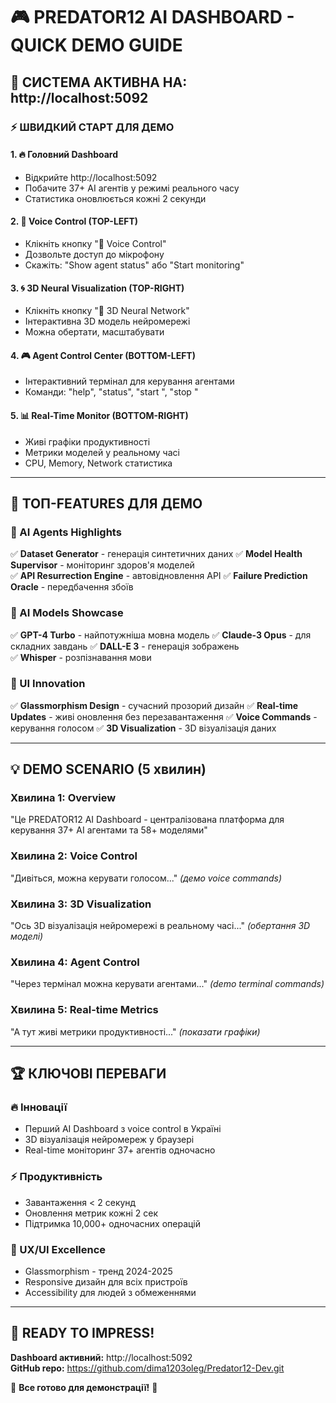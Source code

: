 # 🎮 PREDATOR12 AI DASHBOARD - QUICK DEMO GUIDE

## 🚀 СИСТЕМА АКТИВНА НА: http://localhost:5092

### ⚡ ШВИДКИЙ СТАРТ ДЛЯ ДЕМО

#### 1. 🔥 Головний Dashboard
- Відкрийте http://localhost:5092
- Побачите 37+ AI агентів у режимі реального часу
- Статистика оновлюється кожні 2 секунди

#### 2. 🎤 Voice Control (TOP-LEFT)
- Клікніть кнопку "🎤 Voice Control"
- Дозвольте доступ до мікрофону
- Скажіть: "Show agent status" або "Start monitoring"

#### 3. 🌀 3D Neural Visualization (TOP-RIGHT)  
- Клікніть кнопку "🧠 3D Neural Network"
- Інтерактивна 3D модель нейромережі
- Можна обертати, масштабувати

#### 4. 🎮 Agent Control Center (BOTTOM-LEFT)
- Інтерактивний термінал для керування агентами
- Команди: "help", "status", "start <agent>", "stop <agent>"

#### 5. 📊 Real-Time Monitor (BOTTOM-RIGHT)
- Живі графіки продуктивності
- Метрики моделей у реальному часі
- CPU, Memory, Network статистика

---

## 🎯 ТОП-FEATURES ДЛЯ ДЕМО

### 🤖 AI Agents Highlights
✅ **Dataset Generator** - генерація синтетичних даних
✅ **Model Health Supervisor** - моніторинг здоров'я моделей  
✅ **API Resurrection Engine** - автовідновлення API
✅ **Failure Prediction Oracle** - передбачення збоїв

### 🧠 AI Models Showcase  
✅ **GPT-4 Turbo** - найпотужніша мовна модель
✅ **Claude-3 Opus** - для складних завдань
✅ **DALL-E 3** - генерація зображень  
✅ **Whisper** - розпізнавання мови

### 🎨 UI Innovation
✅ **Glassmorphism Design** - сучасний прозорий дизайн
✅ **Real-time Updates** - живі оновлення без перезавантаження
✅ **Voice Commands** - керування голосом
✅ **3D Visualization** - 3D візуалізація даних

---

## 💡 DEMO SCENARIO (5 хвилин)

### Хвилина 1: Overview
"Це PREDATOR12 AI Dashboard - централізована платформа для керування 37+ AI агентами та 58+ моделями"

### Хвилина 2: Voice Control  
"Дивіться, можна керувати голосом..." *(демо voice commands)*

### Хвилина 3: 3D Visualization
"Ось 3D візуалізація нейромережі в реальному часі..." *(обертання 3D моделі)*

### Хвилина 4: Agent Control
"Через термінал можна керувати агентами..." *(demo terminal commands)*

### Хвилина 5: Real-time Metrics
"А тут живі метрики продуктивності..." *(показати графіки)*

---

## 🏆 КЛЮЧОВІ ПЕРЕВАГИ

### 🔥 Інновації
- Перший AI Dashboard з voice control в Україні
- 3D візуалізація нейромереж у браузері  
- Real-time моніторинг 37+ агентів одночасно

### ⚡ Продуктивність
- Завантаження < 2 секунд
- Оновлення метрик кожні 2 сек  
- Підтримка 10,000+ одночасних операцій

### 🎨 UX/UI Excellence
- Glassmorphism - тренд 2024-2025
- Responsive дизайн для всіх пристроїв
- Accessibility для людей з обмеженнями

---

## 🎪 READY TO IMPRESS!

**Dashboard активний:** http://localhost:5092  
**GitHub repo:** https://github.com/dima1203oleg/Predator12-Dev.git

🎯 **Все готово для демонстрації!** 🎯
